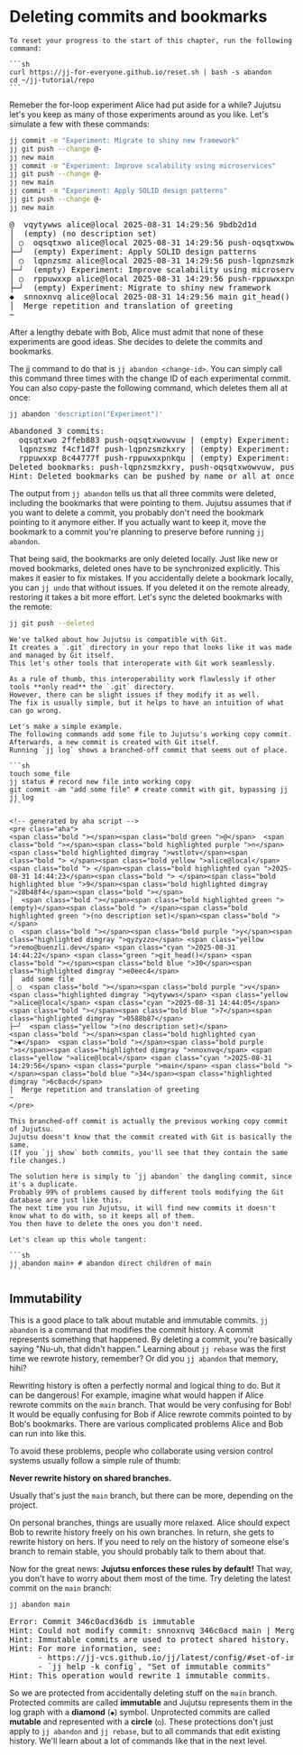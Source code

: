 # Deleting commits and bookmarks

````admonish reset title="Reset your progress" collapsible=true
To reset your progress to the start of this chapter, run the following command:

```sh
curl https://jj-for-everyone.github.io/reset.sh | bash -s abandon
cd ~/jj-tutorial/repo
```
````

Remeber the for-loop experiment Alice had put aside for a while?
Jujutsu let's you keep as many of those experiments around as you like.
Let's simulate a few with these commands:

```sh
jj commit -m "Experiment: Migrate to shiny new framework"
jj git push --change @-
jj new main
jj commit -m "Experiment: Improve scalability using microservices"
jj git push --change @-
jj new main
jj commit -m "Experiment: Apply SOLID design patterns"
jj git push --change @-
jj new main
```

<!-- generated by aha script -->
<pre class="aha">
<span class="bold "></span><span class="bold green ">@</span>  <span class="bold "></span><span class="bold highlighted purple ">v</span><span class="bold highlighted dimgray ">qytywws</span><span class="bold "> </span><span class="bold yellow ">alice@local</span><span class="bold "> </span><span class="bold highlighted cyan ">2025-08-31 14:29:56</span><span class="bold "> </span><span class="bold highlighted blue ">9</span><span class="bold highlighted dimgray ">bdb2d1d</span><span class="bold "></span>
│  <span class="bold "></span><span class="bold highlighted green ">(empty)</span><span class="bold "> </span><span class="bold highlighted green ">(no description set)</span><span class="bold "></span>
│ ○  <span class="bold "></span><span class="bold purple ">o</span><span class="highlighted dimgray ">qsqtxwo</span> <span class="yellow ">alice@local</span> <span class="cyan ">2025-08-31 14:29:56</span> <span class="purple ">push-oqsqtxwowvuw</span> <span class="bold "></span><span class="bold blue ">2</span><span class="highlighted dimgray ">ffeb883</span>
├─╯  <span class="green ">(empty)</span> Experiment: Apply SOLID design patterns
│ ○  <span class="bold "></span><span class="bold purple ">l</span><span class="highlighted dimgray ">qpnzsmz</span> <span class="yellow ">alice@local</span> <span class="cyan ">2025-08-31 14:29:56</span> <span class="purple ">push-lqpnzsmzkxry</span> <span class="bold "></span><span class="bold blue ">f</span><span class="highlighted dimgray ">4cf1d7f</span>
├─╯  <span class="green ">(empty)</span> Experiment: Improve scalability using microservices
│ ○  <span class="bold "></span><span class="bold purple ">r</span><span class="highlighted dimgray ">ppuwxxp</span> <span class="yellow ">alice@local</span> <span class="cyan ">2025-08-31 14:29:56</span> <span class="purple ">push-rppuwxxpnkqu</span> <span class="bold "></span><span class="bold blue ">8</span><span class="highlighted dimgray ">c44777f</span>
├─╯  <span class="green ">(empty)</span> Experiment: Migrate to shiny new framework
<span class="bold "></span><span class="bold highlighted cyan ">◆</span>  <span class="bold "></span><span class="bold purple ">s</span><span class="highlighted dimgray ">nnoxnvq</span> <span class="yellow ">alice@local</span> <span class="cyan ">2025-08-31 14:29:56</span> <span class="purple ">main</span> <span class="green ">git_head()</span> <span class="bold "></span><span class="bold blue ">3</span><span class="highlighted dimgray ">46c0acd</span>
│  Merge repetition and translation of greeting
~
</pre>

After a lengthy debate with Bob, Alice must admit that none of these experiments are good ideas.
She decides to delete the commits and bookmarks.

The jj command to do that is `jj abandon <change-id>`.
You can simply call this command three times with the change ID of each experimental commit.
You can also copy-paste the following command, which deletes them all at once:

```sh
jj abandon 'description("Experiment")'
```

<!-- generated by aha script -->
<pre class="aha">
Abandoned 3 commits:
  <span class="bold "></span><span class="bold purple ">o</span><span class="highlighted dimgray ">qsqtxwo</span> <span class="bold "></span><span class="bold blue ">2</span><span class="highlighted dimgray ">ffeb883</span> <span class="purple ">push-oqsqtxwowvuw</span><span class="highlighted dimgray "> | </span><span class="green ">(empty)</span> Experiment: Apply SOLID design patterns
  <span class="bold "></span><span class="bold purple ">l</span><span class="highlighted dimgray ">qpnzsmz</span> <span class="bold "></span><span class="bold blue ">f</span><span class="highlighted dimgray ">4cf1d7f</span> <span class="purple ">push-lqpnzsmzkxry</span><span class="highlighted dimgray "> | </span><span class="green ">(empty)</span> Experiment: Improve scalability using microservices
  <span class="bold "></span><span class="bold purple ">r</span><span class="highlighted dimgray ">ppuwxxp</span> <span class="bold "></span><span class="bold blue ">8</span><span class="highlighted dimgray ">c44777f</span> <span class="purple ">push-rppuwxxpnkqu</span><span class="highlighted dimgray "> | </span><span class="green ">(empty)</span> Experiment: Migrate to shiny new framework
Deleted bookmarks: push-lqpnzsmzkxry, push-oqsqtxwowvuw, push-rppuwxxpnkqu
<span class="bold "></span><span class="bold cyan ">Hint: </span>Deleted bookmarks can be pushed by name or all at once with `jj git push --deleted`.
</pre>

The output from `jj abandon` tells us that all three commits were deleted, including the bookmarks that were pointing to them.
Jujutsu assumes that if you want to delete a commit, you probably don't need the bookmark pointing to it anymore either.
If you actually want to keep it, move the bookmark to a commit you're planning to preserve before running `jj abandon`.

That being said, the bookmarks are only deleted locally.
Just like new or moved bookmarks, deleted ones have to be synchronized explicitly.
This makes it easier to fix mistakes.
If you accidentally delete a bookmark locally, you can `jj undo` that without issues.
If you deleted it on the remote already, restoring it takes a bit more effort.
Let's sync the deleted bookmarks with the remote:

```sh
jj git push --deleted
```

````admonish note title="Duplicate commits when using Git directly" collapsible=true
We've talked about how Jujutsu is compatible with Git.
It creates a `.git` directory in your repo that looks like it was made and managed by Git itself.
This let's other tools that interoperate with Git work seamlessly.

As a rule of thumb, this interoperability work flawlessly if other tools **only read** the `.git` directory.
However, there can be slight issues if they modify it as well.
The fix is usually simple, but it helps to have an intuition of what can go wrong.

Let's make a simple example.
The following commands add some file to Jujutsu's working copy commit.
Afterwards, a new commit is created with Git itself.
Running `jj log` shows a branched-off commit that seems out of place.

```sh
touch some_file
jj status # record new file into working copy
git commit -am "add some file" # create commit with git, bypassing jj
jj log
```

<!-- generated by aha script -->
<pre class="aha">
<span class="bold "></span><span class="bold green ">@</span>  <span class="bold "></span><span class="bold highlighted purple ">n</span><span class="bold highlighted dimgray ">wstlotv</span><span class="bold "> </span><span class="bold yellow ">alice@local</span><span class="bold "> </span><span class="bold highlighted cyan ">2025-08-31 14:44:23</span><span class="bold "> </span><span class="bold highlighted blue ">9</span><span class="bold highlighted dimgray ">28b48f4</span><span class="bold "></span>
│  <span class="bold "></span><span class="bold highlighted green ">(empty)</span><span class="bold "> </span><span class="bold highlighted green ">(no description set)</span><span class="bold "></span>
○  <span class="bold "></span><span class="bold purple ">y</span><span class="highlighted dimgray ">qyzyzzo</span> <span class="yellow ">remo@buenzli.dev</span> <span class="cyan ">2025-08-31 14:44:22</span> <span class="green ">git_head()</span> <span class="bold "></span><span class="bold blue ">30</span><span class="highlighted dimgray ">e0eec4</span>
│  add some file
│ ○  <span class="bold "></span><span class="bold purple ">v</span><span class="highlighted dimgray ">qytywws</span> <span class="yellow ">alice@local</span> <span class="cyan ">2025-08-31 14:44:05</span> <span class="bold "></span><span class="bold blue ">7</span><span class="highlighted dimgray ">0588b87</span>
├─╯  <span class="yellow ">(no description set)</span>
<span class="bold "></span><span class="bold highlighted cyan ">◆</span>  <span class="bold "></span><span class="bold purple ">s</span><span class="highlighted dimgray ">nnoxnvq</span> <span class="yellow ">alice@local</span> <span class="cyan ">2025-08-31 14:29:56</span> <span class="purple ">main</span> <span class="bold "></span><span class="bold blue ">34</span><span class="highlighted dimgray ">6c0acd</span>
│  Merge repetition and translation of greeting
~
</pre>

This branched-off commit is actually the previous working copy commit of Jujutsu.
Jujutsu doesn't know that the commit created with Git is basically the same.
(If you `jj show` both commits, you'll see that they contain the same file changes.)

The solution here is simply to `jj abandon` the dangling commit, since it's a duplicate.
Probably 99% of problems caused by different tools modifying the Git database are just like this.
The next time you run Jujutsu, it will find new commits it doesn't know what to do with, so it keeps all of them.
You then have to delete the ones you don't need.

Let's clean up this whole tangent:

```sh
jj abandon main+ # abandon direct children of main
```
````

## Immutability

This is a good place to talk about mutable and immutable commits.
`jj abandon` is a command that modifies the commit history.
A commit represents something that happened.
By deleting a commit, you're basically saying "Nu-uh, that didn't happen."
Learning about `jj rebase` was the first time we rewrote history, remember?
Or did you `jj abandon` that memory, hihi?

Rewriting history is often a perfectly normal and logical thing to do.
But it can be dangerous!
For example, imagine what would happen if Alice rewrote commits on the `main` branch.
That would be very confusing for Bob!
It would be equally confusing for Bob if Alice rewrote commits pointed to by Bob's bookmarks.
There are various complicated problems Alice and Bob can run into like this.

To avoid these problems, people who collaborate using version control systems usually follow a simple rule of thumb:

**Never rewrite history on shared branches.**

Usually that's just the `main` branch, but there can be more, depending on the project.

On personal branches, things are usually more relaxed.
Alice should expect Bob to rewrite history freely on his own branches.
In return, she gets to rewrite history on hers. 
If you need to rely on the history of someone else's branch to remain stable, you should probably talk to them about that.

Now for the great news:
**Jujutsu enforces these rules by default!**
That way, you don't have to worry about them most of the time.
Try deleting the latest commit on the `main` branch:

```sh
jj abandon main
```

<!-- generated by aha script -->
<pre class="aha">
<span class="bold "></span><span class="bold red ">Error: </span><span class="bold ">Commit 346c0acd36db is immutable</span>
<span class="bold "></span><span class="bold cyan ">Hint: </span>Could not modify commit: <span class="bold "></span><span class="bold purple ">s</span><span class="highlighted dimgray ">nnoxnvq</span> <span class="bold "></span><span class="bold blue ">34</span><span class="highlighted dimgray ">6c0acd</span> <span class="purple ">main</span><span class="highlighted dimgray "> | </span>Merge repetition and translation of greeting
<span class="bold "></span><span class="bold cyan ">Hint: </span>Immutable commits are used to protect shared history.
<span class="bold "></span><span class="bold cyan ">Hint: </span>For more information, see:
      - https://jj-vcs.github.io/jj/latest/config/#set-of-immutable-commits
      - `jj help -k config`, &quot;Set of immutable commits&quot;
<span class="bold "></span><span class="bold cyan ">Hint: </span>This operation would rewrite 1 immutable commits.
</pre>

So we are protected from accidentally deleting stuff on the `main` branch.
Protected commits are called **immutable** and Jujutsu represents them in the log graph with a **diamond** (**`◆`**) symbol.
Unprotected commits are called **mutable** and represented with a **circle** (**`○`**).
These protections don't just apply to `jj abandon` and `jj rebase`, but to all commands that edit existing history.
We'll learn about a lot of commands like that in the next level.
